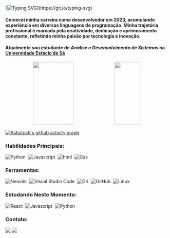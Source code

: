 [![Typing SVG](https://readme-typing-svg.herokuapp.com/?color=00bfbf&size=28&center=true&vCenter=true&width=1000&lines=Olá!+Meu+nome+é+Gustavo+Vasconcelos...;Tenho+23+Anos...;Sou+De+Tianguá,+CE,+Brasil...;Graduando+em+Análise+e+Desenvolvimento+de+Sistemas.;Seja+Bem-Vindo!)](https://git.io/typing-svg)

<h4>Comecei minha carreira como desenvolvedor em 2023, acumulando experiência em diversas linguagens de programação. Minha trajetória profissional é marcada pela criatividade, dedicação e aprimoramento constante, refletindo minha paixão por tecnologia e inovação.</h4>
<h4>Atualmente sou estudante de <i>Análise e Desenvolvimento de Sistemas</i> na <a href="https://estacio.br/a-estacio/sobre-a-estacio" target="_blank">Universidade Estácio de Sá</a></h4>

<div align="center">  
  <img width="50%" height="195px" src="https://github-readme-stats.vercel.app/api?username=gusvsconcelos&show_icons=true&count_private=true&hide_border=true&title_color=00bfbf&icon_color=00bfbf&text_color=c9d1d9&bg_color=0d1117" alt="" /> 
  <img width="40%" height="195px" src="https://github-readme-stats.vercel.app/api/top-langs/?username=gusvsconcelos&layout=compact&hide_border=true&title_color=00bfbf&text_color=00bfbf&bg_color=0d1117" />
</div>

[![Ashutosh's github activity graph](https://github-readme-activity-graph.vercel.app/graph?username=gusvsconcelos&theme=react-dark&hide_border=true)](https://github.com/ashutosh00710/github-readme-activity-graph)
 
### Habilidades Principais:
![Python](https://img.shields.io/badge/Python-14354C?style=for-the-badge&logo=python&logoColor=white)&nbsp;
![Javascript](https://img.shields.io/badge/JavaScript-F7DF1E?style=for-the-badge&logo=javascript&logoColor=black)&nbsp;
![html](https://img.shields.io/badge/HTML5-E34F26?style=for-the-badge&logo=html5&logoColor=white)&nbsp;
![Css](https://img.shields.io/badge/CSS3-1572B6?style=for-the-badge&logo=css3&logoColor=white)&nbsp;
 
### Ferramentas:
![Neovim](https://img.shields.io/badge/NeoVim-%2357A143.svg?&style=for-the-badge&logo=neovim&logoColor=white)&nbsp;
![Visual Studio Code](https://img.shields.io/badge/Visual_Studio_Code-0078D4?style=for-the-badge&logo=visual%20studio%20code&logoColor=white)&nbsp;
![Git](https://img.shields.io/badge/GIT-E44C30?style=for-the-badge&logo=git&logoColor=white)&nbsp;
![GitHub](https://img.shields.io/badge/github-%23121011.svg?style=for-the-badge&logo=github&logoColor=white)&nbsp;
![Linux](https://img.shields.io/badge/Linux-000?style=for-the-badge&logo=linux&logoColor=FCC624)&nbsp;
  
### Estudando Neste Momento:
![React](https://img.shields.io/badge/react-%2320232a.svg?style=for-the-badge&logo=react&logoColor=%2361DAFB)&nbsp;
![Javascript](https://img.shields.io/badge/JavaScript-F7DF1E?style=for-the-badge&logo=javascript&logoColor=black)&nbsp;
![Python](https://img.shields.io/badge/Python-14354C?style=for-the-badge&logo=python&logoColor=white)&nbsp;

### Contato:
<a href = "mailto:gluiz9445@gmail.com"><img src="https://img.shields.io/badge/-Gmail-%23333?style=for-the-badge&logo=gmail&logoColor=white" target="_blank"></a>
<a href="https://www.linkedin.com/in/gusvsconcelos/" target="_blank"><img src="https://img.shields.io/badge/-LinkedIn-%230077B5?style=for-the-badge&logo=linkedin&logoColor=white" target="_blank"></a>
